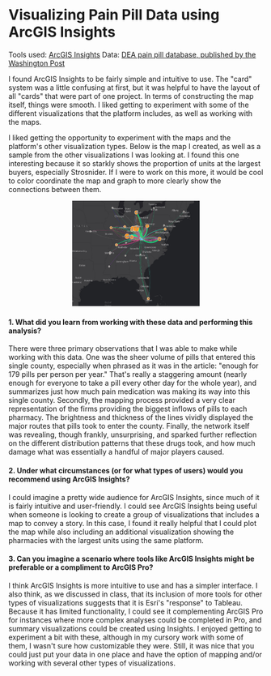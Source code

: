 # Visualizing Pain Pill Data using ArcGIS Insights

Tools used: [ArcGIS Insights](https://www.esri.com/en-us/arcgis/products/arcgis-insights/overview)
Data: [DEA pain pill database, published by the Washington Post](https://www.washingtonpost.com/graphics/2019/investigations/dea-pain-pill-database/)

I found ArcGIS Insights to be fairly simple and intuitive to use. The "card" system was a little confusing at first, but it was helpful to have the layout of all "cards" that were part of one project. In terms of constructing the map itself, things were smooth. I liked getting to experiment with some of the different visualizations that the platform includes, as well as working with the maps.

I liked getting the opportunity to experiment with the maps and the platform's other visualization types. Below is the map I created, as well as a sample from the other visualizations I was looking at. I found this one interesting because it so starkly shows the proportion of units at the largest buyers, especially Strosnider. If I were to work on this more, it would be cool to color coordinate the map and graph to more clearly show the connections between them.

<p align="center">
<img width="50%" height="50%" src="Mingo_Map.png">
</p> 

#### 1.  What did you learn from working with these data and performing this analysis?

There were three primary observations that I was able to make while working with this data. One was the sheer volume of pills that entered this single county, especially when phrased as it was in the article: "enough for 179 pills per person per year." That's really a staggering amount (nearly enough for everyone to take a pill every other day for the whole year), and summarizes just how much pain medication was making its way into this single county. Secondly, the mapping process provided a very clear representation of the firms providing the biggest inflows of pills to each pharmacy. The brightness and thickness of the lines vividly displayed the major routes that pills took to enter the county. Finally, the network itself was revealing, though frankly, unsurprising, and sparked further reflection on the different distribution patterns that these drugs took, and how much damage what was essentially a handful of major players caused.

#### 2.  Under what circumstances (or for what types of users) would you recommend using ArcGIS Insights?

I could imagine a pretty wide audience for ArcGIS Insights, since much of it is fairly intuitive and user-friendly. I could see ArcGIS Insights being useful when someone is looking to create a group of visualizations that includes a map to convey a story. In this case, I found it really helpful that I could plot the map while also including an additional visualization showing the pharmacies with the largest units using the same platform.

#### 3.  Can you imagine a scenario where tools like ArcGIS Insights might be preferable or a compliment to ArcGIS Pro?

I think ArcGIS Insights is more intuitive to use and has a simpler interface. I also think, as we discussed in class, that its inclusion of more tools for other types of visualizations suggests that it is Esri's "response" to Tableau. Because it has limited functionality, I could see it complementing ArcGIS Pro for instances where more complex analyses could be completed in Pro, and summary visualizations could be created using Insights. I enjoyed getting to experiment a bit with these, although in my cursory work with some of them, I wasn't sure how customizable they were. Still, it was nice that you could just put your data in one place and have the option of mapping and/or working with several other types of visualizations.
